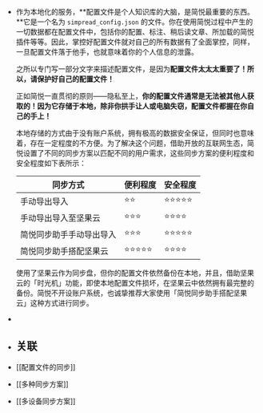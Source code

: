 - 作为本地化的服务，**配置文件是个人知识库的大脑，是简悦最重要的东西。**它是一个名为 `simpread_config.json` 的文件。你在使用简悦过程中产生的一切数据都在配置文件中，包括你的配置、标注、稍后读文章、所加载的简悦插件等等。因此，掌控好配置文件就对自己的所有数据有了全面掌控，同样，一旦配置文件落于他手，也就意味着你的个人信息的泄露。
  ​
  
  之所以专门写一部分文字来描述配置文件，是因为**配置文件太太太重要了！所以，请保护好自己的配置文件！**
  ​
  
  正如简悦一直贯彻的原则——隐私至上，**你的配置文件通常是无法被其他人获取的！因为它存储于本地，除非你拱手让人或电脑失窃，配置文件都握在你自己的手上！**
  **​**
  
  本地存储的方式由于没有账户系统，拥有极高的数据安全保证，但同时也意味着，存在一定程度的不方便。为了解决这个问题，借助开放的互联网生态，简悦设置了不同的同步方案以匹配不同的用户需求，这些同步方案的便利程度和安全程度如下表所示：
  ​
  
  
  | **同步方式** | **便利程度** | **安全程度** |
  | --- | --- | --- |
  | 手动导出导入 | ⭐⭐ | ⭐⭐⭐⭐⭐ |
  | 手动导出导入至坚果云 | ⭐⭐⭐ | ⭐⭐⭐⭐ |
  | 简悦同步助手手动导出导入 | ⭐⭐⭐ | ⭐⭐⭐⭐⭐ |
  | 简悦同步助手搭配坚果云 | ⭐⭐⭐⭐⭐ | ⭐⭐⭐⭐ |
  
  
  
  使用了坚果云作为同步盘，但你的配置文件依然备份在本地，并且，借助坚果云的「时光机」功能，即使本地配置文件损坏，在坚果云中依然拥有最完整的备份。简悦不开设账户系统，也诚挚推荐大家使用「简悦同步助手搭配坚果云」这种方式进行同步。
-
- ## 关联
- [[配置文件的同步]]
- [[多种同步方案]]
- [[多设备同步方案]]